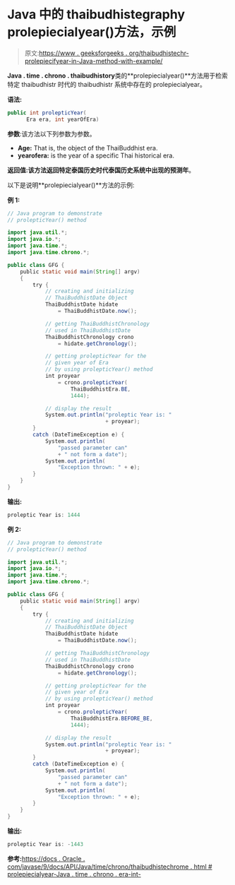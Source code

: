 # Java 中的 thaibudhistegraphy prolepiecialyear()方法，示例

> 原文:[https://www . geeksforgeeks . org/thaibudhistechr-prolepiecifyear-in-Java-method-with-example/](https://www.geeksforgeeks.org/thaibuddhistchronology-prolepticyear-method-in-java-with-example/)

**Java . time . chrono . thaibudhistory**类的**prolepiecialyear()**方法用于检索特定 thaibudhistr 时代的 thaibudhistr 系统中存在的 prolepiecialyear。

**语法:**

```java
public int prolepticYear(
      Era era, int yearOfEra)

```

**参数**:该方法以下列参数为参数。

*   **Age:** That is, the object of the ThaiBuddhist era.
*   **yearofera:** is the year of a specific Thai historical era.

**返回值:**该方法返回特定泰国历史时代泰国历史系统中出现的**预测年**。

以下是说明**prolepiecialyear()**方法的示例:

**例 1:**

```java
// Java program to demonstrate
// prolepticYear() method

import java.util.*;
import java.io.*;
import java.time.*;
import java.time.chrono.*;

public class GFG {
    public static void main(String[] argv)
    {
        try {
            // creating and initializing
            // ThaiBuddhistDate Object
            ThaiBuddhistDate hidate
                = ThaiBuddhistDate.now();

            // getting ThaiBuddhistChronology
            // used in ThaiBuddhistDate
            ThaiBuddhistChronology crono
                = hidate.getChronology();

            // getting prolepticYear for the
            // given year of Era
            // by using prolepticYear() method
            int proyear
                = crono.prolepticYear(
                    ThaiBuddhistEra.BE,
                    1444);

            // display the result
            System.out.println("proleptic Year is: "
                               + proyear);
        }
        catch (DateTimeException e) {
            System.out.println(
                "passed parameter can"
                + " not form a date");
            System.out.println(
                "Exception thrown: " + e);
        }
    }
}
```

**输出:**

```java
proleptic Year is: 1444

```

**例 2:**

```java
// Java program to demonstrate
// prolepticYear() method

import java.util.*;
import java.io.*;
import java.time.*;
import java.time.chrono.*;

public class GFG {
    public static void main(String[] argv)
    {
        try {
            // creating and initializing
            // ThaiBuddhistDate Object
            ThaiBuddhistDate hidate
                = ThaiBuddhistDate.now();

            // getting ThaiBuddhistChronology
            // used in ThaiBuddhistDate
            ThaiBuddhistChronology crono
                = hidate.getChronology();

            // getting prolepticYear for the
            // given year of Era
            // by using prolepticYear() method
            int proyear
                = crono.prolepticYear(
                    ThaiBuddhistEra.BEFORE_BE,
                    1444);

            // display the result
            System.out.println("proleptic Year is: "
                               + proyear);
        }
        catch (DateTimeException e) {
            System.out.println(
                "passed parameter can"
                + " not form a date");
            System.out.println(
                "Exception thrown: " + e);
        }
    }
}
```

**输出:**

```java
proleptic Year is: -1443

```

**参考:**[https://docs . Oracle . com/javase/9/docs/API/Java/time/chrono/thaibudhistechrome . html # prolepiecialyear-Java . time . chrono . era-int-](https://docs.oracle.com/javase/9/docs/api/java/time/chrono/ThaiBuddhistChronology.html#prolepticYear-java.time.chrono.Era-int-)